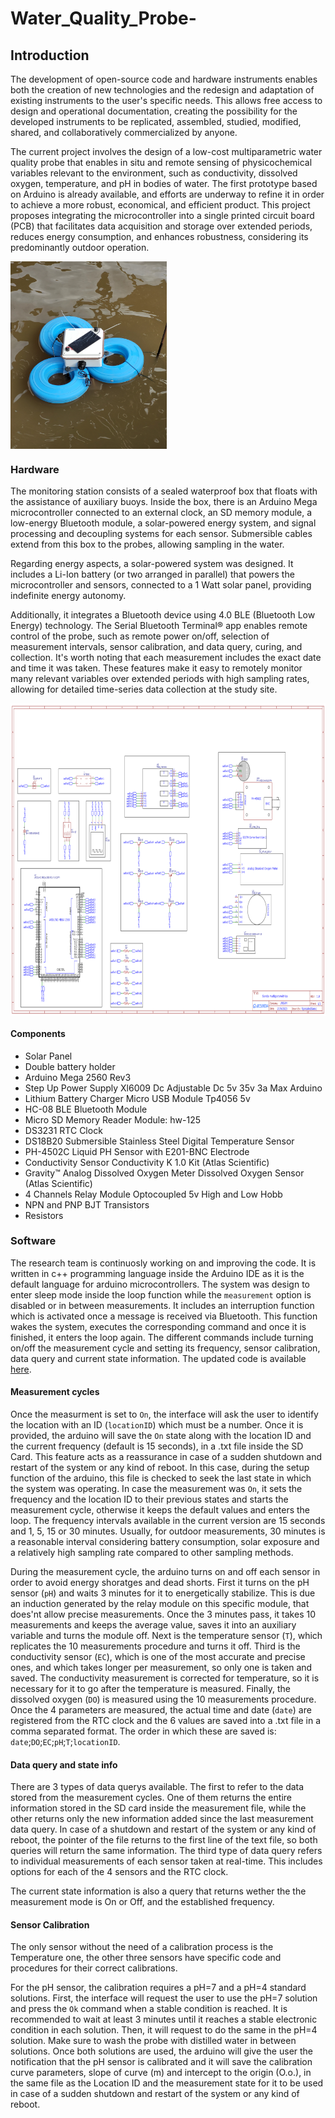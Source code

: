 # Water_Quality_Probe-

## Introduction

The development of open-source code and hardware instruments enables both the creation of new technologies and the redesign and adaptation of existing instruments to the user's specific needs. This allows free access to design and operational documentation, creating the possibility for the developed instruments to be replicated, assembled, studied, modified, shared, and collaboratively commercialized by anyone.

The current project involves the design of a low-cost multiparametric water quality probe that enables in situ and remote sensing of physicochemical variables relevant to the environment, such as conductivity, dissolved oxygen, temperature, and pH in bodies of water. The first prototype based on Arduino is already available, and efforts are underway to refine it in order to achieve a more robust, economical, and efficient product. This project proposes integrating the microcontroller into a single printed circuit board (PCB) that facilitates data acquisition and storage over extended periods, reduces energy consumption, and enhances robustness, considering its predominantly outdoor operation.

<p>
<img align="center" src="https://github.com/FranciscoGBianco/SondaMultiP-UNSAM/blob/main/images/Sonda.jpg" width="250"  height="300">
</p>

### Hardware

The monitoring station consists of a sealed waterproof box that floats with the assistance of auxiliary buoys. Inside the box, there is an Arduino Mega microcontroller connected to an external clock, an SD memory module, a low-energy Bluetooth module, a solar-powered energy system, and signal processing and decoupling systems for each sensor. Submersible cables extend from this box to the probes, allowing sampling in the water.

Regarding energy aspects, a solar-powered system was designed. It includes a Li-Ion battery (or two arranged in parallel) that powers the microcontroller and sensors, connected to a 1 Watt solar panel, providing indefinite energy autonomy.

Additionally, it integrates a Bluetooth device using 4.0 BLE (Bluetooth Low Energy) technology. The Serial Bluetooth Terminal® app enables remote control of the probe, such as remote power on/off, selection of measurement intervals, sensor calibration, and data query, curing, and collection. It's worth noting that each measurement includes the exact date and time it was taken. These features make it easy to remotely monitor many relevant variables over extended periods with high sampling rates, allowing for detailed time-series data collection at the study site.

<p align="center">
<img align="center" src="https://github.com/FranciscoGBianco/SondaMultiP-UNSAM/blob/main/images/Schematic_V1.0.png" width="750"  height="500">
</p>

#### Components

* Solar Panel
* Double battery holder
* Arduino Mega 2560 Rev3
* Step Up Power Supply Xl6009 Dc Adjustable Dc 5v 35v 3a Max Arduino
* Lithium Battery Charger Micro USB Module Tp4056 5v
* HC-08 BLE Bluetooth Module
* Micro SD Memory Reader Module: hw-125
* DS3231 RTC Clock
* DS18B20 Submersible Stainless Steel Digital Temperature Sensor
* PH-4502C Liquid PH Sensor with E201-BNC Electrode
* Conductivity Sensor Conductivity K 1.0 Kit (Atlas Scientific)
* Gravity™ Analog Dissolved Oxygen Meter Dissolved Oxygen Sensor (Atlas Scientific)
* 4 Channels Relay Module Optocoupled 5v High and Low Hobb
* NPN and PNP BJT Transistors
* Resistors

### Software

The research team is continuosly working on and improving the code. It is written in c++ programming language inside the Arduino IDE as it is the default language for arduino microcontrollers. The system was design to enter sleep mode inside the loop function while the `measurement` option is disabled or in between measurements. It includes an interruption function which is activated once a message is received via Bluetooth. This function wakes the system, executes the corresponding command and once it is finished, it enters the loop again. The different commands include turning on/off the measurement cycle and setting its frequency, sensor calibration, data query and current state information. The updated code is available [here](https://github.com/cepya2022/Water_Quality_Probe-/blob/main/Code_Water_Quality_Probe.ino).

#### Measurement cycles

Once the measurment is set to `On`, the interface will ask the user to identify the location with an ID (`locationID`) which must be a number. Once it is provided, the arduino will save the `On` state along with the location ID and the current frequency (default is 15 seconds), in a .txt file inside the SD Card. This feature acts as a reassurance in case of a sudden shutdown and restart of the system or any kind of reboot. In this case, during the setup function of the arduino, this file is checked to seek the last state in which the system was operating. In case the measurement was `On`, it sets the frequency and the location ID to their previous states and starts the measurement cycle, otherwise it keeps the default values and enters the loop. The frequency intervals available in the current version are 15 seconds and 1, 5, 15 or 30 minutes. Usually, for outdoor measurements, 30 minutes is a reasonable interval considering battery consumption, solar exposure and a relatively high sampling rate compared to other sampling methods.

During the measurement cycle, the arduino turns on and off each sensor in order to avoid energy shoratges and dead shorts. First it turns on the pH sensor (`pH`) and waits 3 minutes for it to energetically stabilize. This is due an induction generated by the relay module on this specific module, that does'nt allow precise measurements. Once the 3 minutes pass, it takes 10 measurements and keeps the average value, saves it into an auxiliary variable and turns the module off. Next is the temperature sensor (`T`), which replicates the 10 measurements procedure and turns it off. Third is the conductivity sensor (`EC`), which is one of the most accurate and precise ones, and which takes longer per measurement, so only one is taken and saved. The conductivity measurement is corrected for temperature, so it is necessary for it to go after the temperature is measured. Finally, the dissolved oxygen (`DO`) is measured using the 10 measurements procedure. Once the 4 parameters are measured, the actual time and date (`date`) are registered from the RTC clock and the 6 values are saved into a .txt file in a comma separated format. The order in which these are saved is: `date`;`DO`;`EC`;`pH`;`T`;`locationID`.

#### Data query and state info

There are 3 types of data querys available. The first to refer to the data stored from the measurement cycles. One of them returns the entire information stored in the SD card inside the measurement file, while the other returns only the new information added since the last measurement data query. In case of a shutdown and restart of the system or any kind of reboot, the pointer of the file returns to the first line of the text file, so both queries will return the same information. The third type of data query refers to individual measurements of each sensor taken at real-time. This includes options for each of the 4 sensors and the RTC clock.

The current state information is also a query that returns wether the the measurement mode is On or Off, and the established frequency.

#### Sensor Calibration

The only sensor without the need of a calibration process is the Temperature one, the other three sensors have specific code and procedures for their correct calibrations. 

For the pH sensor, the calibration requires a pH=7 and a pH=4 standard solutions. First, the interface will request the user to use the pH=7 solution and press the `Ok` command when a stable condition is reached. It is recommended to wait at least 3 minutes until it reaches a stable electronic condition in each solution. Then, it will request to do the same in the pH=4 solution. Make sure to wash the probe with distilled water in between solutions. Once both solutions are used, the arduino will give the user the notification that the pH sensor is calibrated and it will save the calibration curve parameters, slope of curve (m) and intercept to the origin (O.o.), in the same file as the Location ID and the measurement state for it to be used in case of a sudden shutdown and restart of the system or any kind of reboot.


